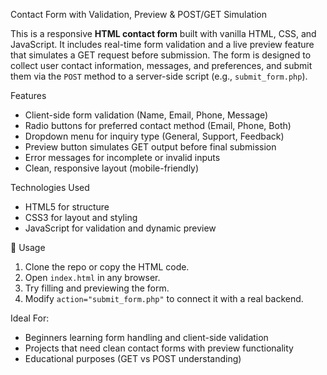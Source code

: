 Contact Form with Validation, Preview & POST/GET Simulation

This is a responsive **HTML contact form** built with vanilla HTML, CSS, and JavaScript. It includes real-time form validation and a live preview feature that simulates a GET request before submission. The form is designed to collect user contact information, messages, and preferences, and submit them via the `POST` method to a server-side script (e.g., `submit_form.php`).

Features
- Client-side form validation (Name, Email, Phone, Message)
- Radio buttons for preferred contact method (Email, Phone, Both)
- Dropdown menu for inquiry type (General, Support, Feedback)
- Preview button simulates GET output before final submission
- Error messages for incomplete or invalid inputs
- Clean, responsive layout (mobile-friendly)

Technologies Used
- HTML5 for structure  
- CSS3 for layout and styling  
- JavaScript for validation and dynamic preview  

📂 Usage
1. Clone the repo or copy the HTML code.
2. Open `index.html` in any browser.
3. Try filling and previewing the form.
4. Modify `action="submit_form.php"` to connect it with a real backend.

Ideal For:
- Beginners learning form handling and client-side validation
- Projects that need clean contact forms with preview functionality
- Educational purposes (GET vs POST understanding)
